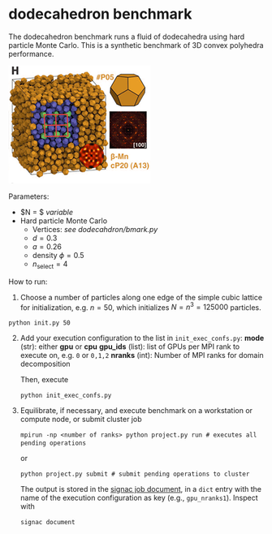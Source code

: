 # dodecahedron benchmark

The dodecahedron benchmark runs a fluid of dodecahedra using hard particle Monte Carlo.
This is a synthetic benchmark of 3D convex polyhedra performance.

<img src="dodecahedron/dodecahedron.png" style="width: 280px;"/>

Parameters:

* $N = $ *variable*
* Hard particle Monte Carlo
    * Vertices: *see dodecahdron/bmark.py*
    * $d = 0.3$
    * $a = 0.26$
    * density $\phi = 0.5$
    * $n_\mathrm{select} = 4$

How to run:

1. Choose a number of particles along one edge of the simple cubic lattice for initialization, e.g.
$n=50$, which initializes $N=n^3=125000$ particles.

```
python init.py 50
```

2. Add your execution configuration to the list in `init_exec_confs.py`:
    **mode** (str): either **gpu** or **cpu**
    **gpu_ids** (list): list of GPUs per MPI rank to execute on, e.g. `0` or `0,1,2`
    **nranks** (int): Number of MPI ranks for domain decomposition

    Then, execute

    ```
    python init_exec_confs.py
    ```

3. Equilibrate, if necessary, and execute benchmark on a workstation or compute node, or submit cluster job

    ```
    mpirun -np <number of ranks> python project.py run # executes all pending operations
    ```

    or

    ```
    python project.py submit # submit pending operations to cluster
    ```

    The output is stored in the [signac job document](https://docs.signac.io/en/latest/projects.html), in a `dict` entry with
    the name of the execution configuration as key (e.g., `gpu_nranks1`). Inspect with

    ```
    signac document
    ```

